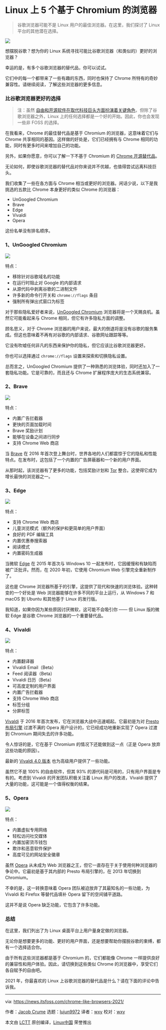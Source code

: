 [#]: subject: (Top 5 Chrome-like Browsers That Are Better Than Google Chrome in 2021)
[#]: via: (https://news.itsfoss.com/chrome-like-browsers-2021/)
[#]: author: (Jacob Crume https://news.itsfoss.com/author/jacob/)
[#]: collector: (lujun9972)
[#]: translator: (wxy)
[#]: reviewer: (wxy)
[#]: publisher: ( )
[#]: url: ( )

Linux 上 5 个基于 Chromium 的浏览器
======

> 谷歌浏览器可能不是 Linux 用户的最佳浏览器。在这里，我们探讨了 Linux 平台的其他潜在选择。

![](https://i0.wp.com/news.itsfoss.com/wp-content/uploads/2021/06/chrome-alternatives-2021.png?w=1200&ssl=1)

想摆脱谷歌？想为你的 Linux 系统寻找可能比谷歌浏览器（和类似的）更好的浏览器？

幸运的是，有多个谷歌浏览器的替代品，你可以试试。

它们中的每一个都带来了一些有趣的东西，同时也保持了 Chrome 所特有的奇妙兼容性。请继续阅读，了解这些浏览器的更多信息。

### 比谷歌浏览器更好的选择

> 注：虽然 [自由和开源软件在取代科技巨头方面扮演着关键角色][1]，但除了谷歌浏览器之外，Linux 上的任何选择都是一个好的开始。因此，你也会发现一些非 FOSS 的选择。

在我看来，Chrome 的最佳替代品是基于 Chromium 的浏览器，这意味着它们与 Chrome 共享相同的基因。这样做的好处是，它们已经拥有与 Chrome 相同的功能，同时有更多时间来增加自己的功能。

另外，如果你愿意，你可以了解一下不基于 Chromium 的 [Chrome 开源替代品][2]。

无论如何，即使谷歌浏览器的替代品对你来说并不优越，也值得尝试远离科技巨头。

我们收集了一些在各方面与 Chrome 相当或更好的浏览器。闲话少说，以下是我挑选的五款比 Chrome 本身更好的类似 Chrome 的浏览器：

  * UnGoogled Chromium
  * Brave
  * Edge
  * Vivaldi
  * Opera

这份名单没有排名顺序。

### 1、UnGoogled Chromium

![][13]

特点：

  * 移除针对谷歌域名的功能
  * 在运行时阻止对 Google 的内部请求
  * 从源代码中剥离谷歌的二进制文件
  * 许多新的命令行开关和 `chrome://flags` 条目
  * 强制所有弹出式窗口为标签

对于那些隐私爱好者来说，[UnGoogled Chromium][4] 浏览器将是一个天赐良机。虽然它可能看起来与 Chrome 相同，但它有许多隐私方面的调整。

顾名思义，对于 Chrome 浏览器的用户来说，最大的倒退将是没有谷歌的服务集成。但这也意味着不再有对谷歌的内部请求、谷歌网址跟踪等等。

它没有吹嘘任何非凡的东西来保护你的隐私，但它应该比谷歌浏览器更好。

你也可以选择通过 `chrome://flags` 设置来探索和切换隐私设置。

总而言之，UnGoogled Chromium 提供了一种熟悉的浏览体验，同时还加入了一套隐私功能。它是可靠的，而且还与 Chrome 扩展程序庞大的生态系统兼容。

### 2、Brave

![][14]

特点：

  * 内置广告拦截器
  * 更快的页面加载时间
  * Brave 奖励计划
  * 能够在设备之间进行同步
  * 支持 Chrome Web 商店

当 [Brave][6] 在 2016 年首次登上舞台时，世界各地的人们都震惊于它的隐私和性能特点。在发布时，这包括了一个内置的广告屏蔽器和一个新的用户界面。

从那时起，该浏览器有了更多的功能，包括奖励计划和 [Tor][5] 整合。这使得它成为增长最快的浏览器之一。

### 3、Edge

![][15]

特点：

  * 支持 Chrome Web 商店
  * 儿童浏览模式（额外的保护和更简单的用户界面）
  * 良好的 PDF 编辑工具
  * 内置优惠券搜索器
  * 阅读模式
  * 内置密码生成器

当微软 [Edge][7] 在 2015 年首次与 Windows 10 一起发布时，它因缓慢和有缺陷而被广泛批评。然而，在 2020 年初，它使用 Chromium Web 引擎完全重新制作了。

这也是 Chrome 浏览器所基于的引擎，这提供了现代和快速的浏览体验。这种转变的一个好处是 Web 浏览器能够在许多不同的平台上运行，从 Windows 7 和 macOS 到 Ubuntu 和其他基于 Linux 的发行版。

我知道，如果你因为某些原因讨厌微软，这可能不会吸引你 —— 但 Linux 版的微软 Edge 是谷歌 Chrome 浏览器的一个重要替代品。

### 4、Vivaldi

![][16]

特点：

  * 内置翻译器
  * Vivaldi Email（Beta）
  * Feed 阅读器（Beta）
  * Vivaldi 日历（Beta）
  * 可高度定制的用户界面
  * 内置广告拦截器
  * 支持 Chrome Web 商店
  * 标签分组
  * 分屏标签

[Vivaldi][11] 于 2016 年首次发布，它在浏览器大战中迅速崛起。它最初是为对 [Presto][8] [布局引擎][9] 过渡不满的 Opera 用户设计的，它已经成功地重新实现了 Opera 过渡到 Chromium 期间失去的许多功能。

令人惊讶的是，它在基于 Chromium 的情况下还能做到这一点（正是 Opera 放弃这些功能的原因）。

最新的 [Vivaldi 4.0 版本][10] 也为高级用户提供了一些功能。

虽然它不是 100% 的自由软件，但其 93% 的源代码是可用的，只有用户界面是专有的。考虑到 Vivaldi 的开发团队积极关注着 Linux 用户的改进，Vivaldi 提供了大量的功能，这可能是一个值得权衡的结果。

### 5、Opera

![][17]

特点：

  * 内置虚拟专用网络
  * 轻松访问社交媒体
  * 内置加密货币钱包
  * 欺诈和恶意软件保护
  * 高度可见的网站安全徽章

虽然 [Opera][12] 从未成为 Web 浏览器之王，但它一直存在于关于使用何种浏览器的争论中。它最初是基于其内部的 Presto 布局引擎的，在 2013 年切换到 Chromium。

不幸的是，这一转换意味着 Opera 团队被迫放弃了其最知名的一些功能，为 Vivaldi 和 Firefox 等替代品填补 Opera 留下的空间铺平道路。

这并不是说 Opera 缺乏功能，它包含了许多功能。

### 总结

在这里，我们列出了为 Linux 桌面平台上用户量身定做的浏览器。

无论你是想要更多的功能、更好的用户界面，还是想要帮助你摆脱谷歌的束缚，都有一个选择适合你。

由于所有这些浏览器都是基于 Chromium 的，它们都能像 Chrome 一样提供良好的兼容性和用户体验。因此，请切换到这些类似 Chrome 的浏览器中，享受它们各自赋予的自由吧。

2021 年，你最喜欢的 Linux 上谷歌浏览器的替代品是什么？请在下面的评论中告诉我。

--------------------------------------------------------------------------------

via: https://news.itsfoss.com/chrome-like-browsers-2021/

作者：[Jacob Crume][a]
选题：[lujun9972][b]
译者：[wxy](https://github.com/wxy)
校对：[wxy](https://github.com/wxy)

本文由 [LCTT](https://github.com/LCTT/TranslateProject) 原创编译，[Linux中国](https://linux.cn/) 荣誉推出

[a]: https://news.itsfoss.com/author/jacob/
[b]: https://github.com/lujun9972
[1]: https://news.itsfoss.com/save-privacy-with-foss/
[2]: https://itsfoss.com/open-source-browsers-linux/
[4]: https://github.com/Eloston/ungoogled-chromium
[5]: https://itsfoss.com/tor-guide/
[6]: https://brave.com
[7]: https://www.microsoftedgeinsider.com/en-us/download
[8]: https://en.wikipedia.org/wiki/Presto_(browser_engine)
[9]: https://en.wikipedia.org/wiki/Browser_engine
[10]: https://news.itsfoss.com/vivaldi-4-0-release/
[11]: https://vivaldi.com
[12]: https://www.opera.com
[13]: https://i2.wp.com/news.itsfoss.com/wp-content/uploads/2021/05/ungoogled-chromium-screenshot.png?w=1366&ssl=1
[14]: https://i1.wp.com/news.itsfoss.com/wp-content/uploads/2021/06/brave-homepage.png?w=1366&ssl=1
[15]: https://i0.wp.com/news.itsfoss.com/wp-content/uploads/2021/06/edge-homepage.png?w=1366&ssl=1
[16]: https://i0.wp.com/news.itsfoss.com/wp-content/uploads/2021/06/vivaldi-4.0-homepage.png?w=1366&ssl=1
[17]: https://i1.wp.com/news.itsfoss.com/wp-content/uploads/2021/06/opera-homepage.png?w=1366&ssl=1